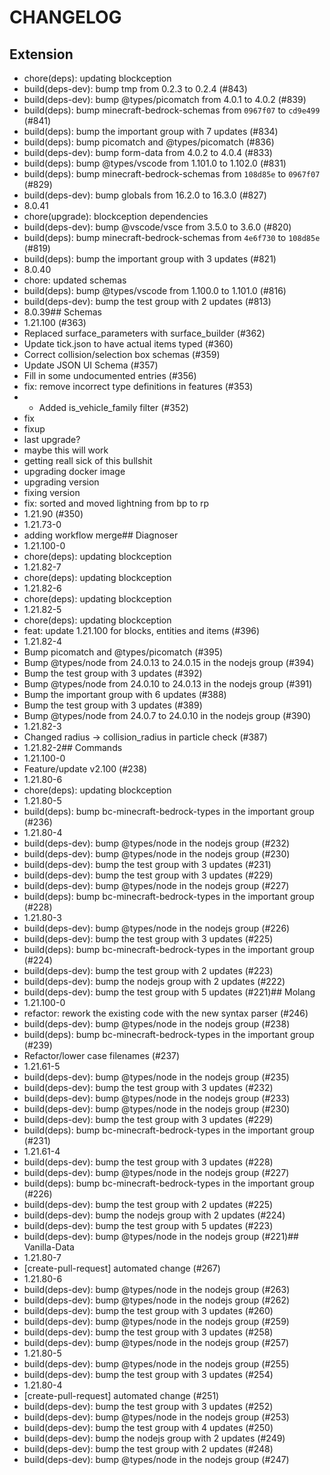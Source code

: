 # CHANGELOG
## Extension
- chore(deps): updating blockception
- build(deps-dev): bump tmp from 0.2.3 to 0.2.4 (#843)
- build(deps-dev): bump @types/picomatch from 4.0.1 to 4.0.2 (#839)
- build(deps): bump minecraft-bedrock-schemas from `0967f07` to `cd9e499` (#841)
- build(deps): bump the important group with 7 updates (#834)
- build(deps): bump picomatch and @types/picomatch (#836)
- build(deps-dev): bump form-data from 4.0.2 to 4.0.4 (#833)
- build(deps): bump @types/vscode from 1.101.0 to 1.102.0 (#831)
- build(deps): bump minecraft-bedrock-schemas from `108d85e` to `0967f07` (#829)
- build(deps-dev): bump globals from 16.2.0 to 16.3.0 (#827)
- 8.0.41
- chore(upgrade): blockception dependencies
- build(deps-dev): bump @vscode/vsce from 3.5.0 to 3.6.0 (#820)
- build(deps): bump minecraft-bedrock-schemas from `4e6f730` to `108d85e` (#819)
- build(deps): bump the important group with 3 updates (#821)
- 8.0.40
- chore: updated schemas
- build(deps): bump @types/vscode from 1.100.0 to 1.101.0 (#816)
- build(deps-dev): bump the test group with 2 updates (#813)
- 8.0.39## Schemas
- 1.21.100 (#363)
- Replaced surface_parameters with surface_builder (#362)
- Update tick.json to have actual items typed (#360)
- Correct collision/selection box schemas (#359)
- Update JSON UI Schema (#357)
- Fill in some undocumented entries (#356)
- fix: remove incorrect type definitions in features (#353)
- - Added is_vehicle_family filter (#352)
- fix
- fixup
- last upgrade?
- maybe this will work
- getting reall sick of this bullshit
- upgrading docker image
- upgrading version
- fixing version
- fix: sorted and moved lightning from bp to rp
- 1.21.90 (#350)
- 1.21.73-0
- adding workflow merge## Diagnoser
- 1.21.100-0
- chore(deps): updating blockception
- 1.21.82-7
- chore(deps): updating blockception
- 1.21.82-6
- chore(deps): updating blockception
- 1.21.82-5
- chore(deps): updating blockception
- feat: update 1.21.100 for blocks, entities and items (#396)
- 1.21.82-4
- Bump picomatch and @types/picomatch (#395)
- Bump @types/node from 24.0.13 to 24.0.15 in the nodejs group (#394)
- Bump the test group with 3 updates (#392)
- Bump @types/node from 24.0.10 to 24.0.13 in the nodejs group (#391)
- Bump the important group with 6 updates (#388)
- Bump the test group with 3 updates (#389)
- Bump @types/node from 24.0.7 to 24.0.10 in the nodejs group (#390)
- 1.21.82-3
- Changed radius -> collision_radius in particle check (#387)
- 1.21.82-2## Commands
- 1.21.100-0
- Feature/update v2.100 (#238)
- 1.21.80-6
- chore(deps): updating blockception
- 1.21.80-5
- build(deps): bump bc-minecraft-bedrock-types in the important group (#236)
- 1.21.80-4
- build(deps-dev): bump @types/node in the nodejs group (#232)
- build(deps-dev): bump @types/node in the nodejs group (#230)
- build(deps-dev): bump the test group with 3 updates (#231)
- build(deps-dev): bump the test group with 3 updates (#229)
- build(deps-dev): bump @types/node in the nodejs group (#227)
- build(deps): bump bc-minecraft-bedrock-types in the important group (#228)
- 1.21.80-3
- build(deps-dev): bump @types/node in the nodejs group (#226)
- build(deps-dev): bump the test group with 3 updates (#225)
- build(deps): bump bc-minecraft-bedrock-types in the important group (#224)
- build(deps-dev): bump the test group with 2 updates (#223)
- build(deps-dev): bump the nodejs group with 2 updates (#222)
- build(deps-dev): bump the test group with 5 updates (#221)## Molang
- 1.21.100-0
- refactor: rework the existing code with the new syntax parser (#246)
- build(deps-dev): bump @types/node in the nodejs group (#238)
- build(deps): bump bc-minecraft-bedrock-types in the important group (#239)
- Refactor/lower case filenames (#237)
- 1.21.61-5
- build(deps-dev): bump @types/node in the nodejs group (#235)
- build(deps-dev): bump the test group with 3 updates (#232)
- build(deps-dev): bump @types/node in the nodejs group (#233)
- build(deps-dev): bump @types/node in the nodejs group (#230)
- build(deps-dev): bump the test group with 3 updates (#229)
- build(deps): bump bc-minecraft-bedrock-types in the important group (#231)
- 1.21.61-4
- build(deps-dev): bump the test group with 3 updates (#228)
- build(deps-dev): bump @types/node in the nodejs group (#227)
- build(deps): bump bc-minecraft-bedrock-types in the important group (#226)
- build(deps-dev): bump the test group with 2 updates (#225)
- build(deps-dev): bump the nodejs group with 2 updates (#224)
- build(deps-dev): bump the test group with 5 updates (#223)
- build(deps-dev): bump @types/node in the nodejs group (#221)## Vanilla-Data
- 1.21.80-7
- [create-pull-request] automated change (#267)
- 1.21.80-6
- build(deps-dev): bump @types/node in the nodejs group (#263)
- build(deps-dev): bump @types/node in the nodejs group (#262)
- build(deps-dev): bump the test group with 3 updates (#260)
- build(deps-dev): bump @types/node in the nodejs group (#259)
- build(deps-dev): bump the test group with 3 updates (#258)
- build(deps-dev): bump @types/node in the nodejs group (#257)
- 1.21.80-5
- build(deps-dev): bump @types/node in the nodejs group (#255)
- build(deps-dev): bump the test group with 3 updates (#254)
- 1.21.80-4
- [create-pull-request] automated change (#251)
- build(deps-dev): bump the test group with 3 updates (#252)
- build(deps-dev): bump @types/node in the nodejs group (#253)
- build(deps-dev): bump the test group with 4 updates (#250)
- build(deps-dev): bump the nodejs group with 2 updates (#249)
- build(deps-dev): bump the test group with 2 updates (#248)
- build(deps-dev): bump @types/node in the nodejs group (#247)